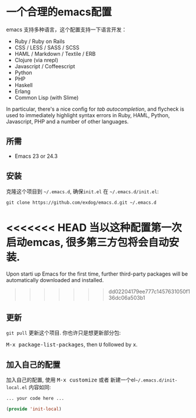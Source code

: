 # 一个合理的emacs配置

emacs 支持多种语言，这个配置支持一下语言开发：

* Ruby / Ruby on Rails
* CSS / LESS / SASS / SCSS
* HAML / Markdown / Textile / ERB
* Clojure (via nrepl)
* Javascript / Coffeescript
* Python
* PHP
* Haskell
* Erlang
* Common Lisp (with Slime)

In particular, there's a nice config for *tab autocompletion*, and
flycheck is used to immediately highlight syntax errors in Ruby, HAML,
Python, Javascript, PHP and a number of other languages.

## 所需

* Emacs 23 or 24.3

## 安装

  克隆这个项目到 `~/.emacs.d`, 确保`init.el` 在 `~/.emacs.d/init.el`:

```
git clone https://github.com/exdog/emacs.d.git ~/.emacs.d
```

<<<<<<< HEAD
当以这种配置第一次启动emcas, 很多第三方包将会自动安装.
=======
Upon starti up Emacs for the first time, further third-party
packages will be automatically downloaded and installed.
>>>>>>> dd02204179ee777c1457631050f136dc06a503b1

## 更新

 `git pull` 更新这个项目.
 你也许只是想更新部分包:

<kbd>M-x package-list-packages</kbd>, then <kbd>U</kbd> followed by <kbd>x</kbd>.

## 加入自己的配置

 加入自己的配置, 使用 <kbd>M-x customize</kbd> 或者
新建一个el`~/.emacs.d/init-local.el` 内容如同:

```el
... your code here ...

(provide 'init-local)
```
